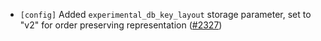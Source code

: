 - `[config]` Added `experimental_db_key_layout` storage parameter, set to "v2"
  for order preserving representation
([\#2327](https://github.com/cometbft/cometbft/pull/2327/))
